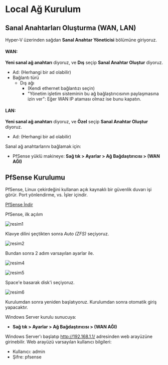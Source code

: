# Local Ağ Kurulum

## Sanal Anahtarları Oluşturma (WAN, LAN)

Hyper-V üzerinden sağdan **Sanal Anahtar Yöneticisi** bölümüne giriyoruz.

<h4>WAN:</h4>

**Yeni sanal ağ anahtarı** diyoruz, ve **Dış** seçip  **Sanal Anahtar Oluştur** diyoruz.

- Ad: (Herhangi bir ad olabilir)
- Bağlantı türü
  - Dış ağı
    - (Kendi ethernet bağlantızı seçin)
    - "Yönetim işletim sisteminin bu ağ bağlaştırıcısının paylaşmasına izin ver": Eğer WAN IP ataması olmaz ise bunu kapatın.

<h4>LAN:</h4>

**Yeni sanal ağ anahtarı** diyoruz, ve **Özel** seçip  **Sanal Anahtar Oluştur** diyoruz.

- Ad: (Herhangi bir ad olabilir)

Sanal ağ anahtarlarını bağlamak için:

- PfSense yüklü makineye: **Sağ tık > Ayarlar > Ağ Bağdaştırıcısı > (WAN AĞI)**

## PfSense Kurulumu

PfSense, Linux çekirdeğini kullanan açık kaynaklı bir güvenlik duvarı işi görür. Port yönlendirme, vs. İşler içindir.

<a href="https://www.pfsense.org/">PfSense İndir</a>

PfSense, ilk açılım

![resim1](https://github.com/user-attachments/assets/2192c375-dba0-4e54-8127-50750f48f61b)


Klavye dilini şeçtikten sonra *Auto (ZFS)* seçiyoruz.

![resim2](https://github.com/user-attachments/assets/2e3a2677-a175-4c05-a516-1bb39d195678)



Bundan sonra 2 adım varsayılan ayarlar ile.

![resim4](https://github.com/user-attachments/assets/c6e26b43-ba81-4245-a51b-af38a9d3dc31)

![resim5](https://github.com/user-attachments/assets/3fceff31-d1a4-46a3-8995-2719a7491fe2)


Space'e basarak disk'i seçiyoruz.

![resim6](https://github.com/user-attachments/assets/6cd021cc-ab17-4f04-bc11-22a2f2e76b0d)



Kurulumdan sonra yeniden başlatıyoruz.
Kurulumdan sonra otomatik giriş yapacaktır.

Windows Server kurulu sunucuya:
- **Sağ tık > Ayarlar > Ağ Bağdaştırıcısı > (WAN AĞI)**

Windows Server'ı başlatıp http://192.168.1.1/ adresinden web arayüzüne girinebilir.
Web arayüzü varsayılan kullanıcı bilgileri:

- Kullanıcı: admin
- Şifre: pfsense
